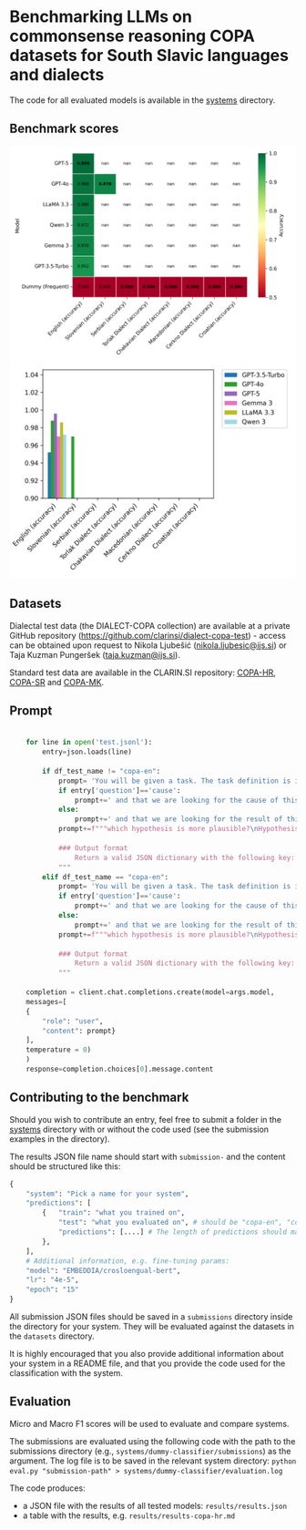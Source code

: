 # Benchmarking LLMs on commonsense reasoning COPA datasets for South Slavic languages and dialects

The code for all evaluated models is available in the [systems](systems) directory.

## Benchmark scores

![](evaluation-for-the-paper/copa-results-heatmap.png)
![](evaluation-for-the-paper/gpt_comparison.png)

## Datasets

Dialectal test data (the DIALECT-COPA collection) are available at a private GitHub repository (https://github.com/clarinsi/dialect-copa-test) - access can be obtained upon request to Nikola Ljubešić (nikola.ljubesic@ijs.si) or Taja Kuzman Pungeršek (taja.kuzman@ijs.si).

Standard test data are available in the CLARIN.SI repository: [COPA-HR](http://hdl.handle.net/11356/1404), [COPA-SR](
http://hdl.handle.net/11356/1708) and [COPA-MK](http://hdl.handle.net/11356/1687).

## Prompt

```python

    for line in open('test.jsonl'):
        entry=json.loads(line)

		if df_test_name != "copa-en":
			prompt= 'You will be given a task. The task definition is in English, but the task itself is in another language. Here is the task!\nGiven the premise "'+entry['premise']+'",'
			if entry['question']=='cause':
				prompt+=' and that we are looking for the cause of this premise,'
			else:
				prompt+=' and that we are looking for the result of this premise, '
			prompt+=f"""which hypothesis is more plausible?\nHypothesis 1: "{entry['choice1']}".\nHypothesis 2: "{entry['choice2']}".
					
			### Output format
				Return a valid JSON dictionary with the following key: 'answer' and a value should be an integer -- either 1 (if hypothesis 1 is more plausible) or 2 (if hypothesis 2 is more plausible).
			"""
		elif df_test_name == "copa-en":
			prompt= 'You will be given a task. The task definition is in English, as is the task itself. Here is the task!\nGiven the premise "'+entry['premise']+'",'
			if entry['question']=='cause':
				prompt+=' and that we are looking for the cause of this premise,'
			else:
				prompt+=' and that we are looking for the result of this premise,'
			prompt+=f"""which hypothesis is more plausible?\nHypothesis 1: "{entry['choice1']}".\nHypothesis 2: "{entry['choice2']}".
					
			### Output format
				Return a valid JSON dictionary with the following key: 'answer' and a value should be an integer -- either 1 (if hypothesis 1 is more plausible) or 2 (if hypothesis 2 is more plausible).
			"""

    completion = client.chat.completions.create(model=args.model,
    messages=[
    {
        "role": "user",
        "content": prompt}
    ],
    temperature = 0)
    )
    response=completion.choices[0].message.content
```

## Contributing to the benchmark

Should you wish to contribute an entry, feel free to submit a folder in the [systems](systems) directory with or without the code used (see the submission examples in the directory).

The results JSON file name should start with `submission-` and the content should be structured like this:

```python
{
	"system": "Pick a name for your system",
	"predictions": [
		{   "train": "what you trained on",
			"test": "what you evaluated on", # should be "copa-en", "copa-sl", "copa-hr-ckm", "copa-hr", "copa-mk", "copa-sl-cer", "copa-sr" or "copa-sr-tor"
			"predictions": [....] # The length of predictions should match the length of test data
		},
	],
	# Additional information, e.g. fine-tuning params:
	"model": "EMBEDDIA/crosloengual-bert",
	"lr": "4e-5",
	"epoch": "15"
}
```

All submission JSON files should be saved in a `submissions` directory inside the directory for your system. They will be evaluated against the datasets in the `datasets` directory.

It is highly encouraged that you also provide additional information about your system in a README file, and that you provide the code used for the classification with the system.

## Evaluation

Micro and Macro F1 scores will be used to evaluate and compare systems.

The submissions are evaluated using the following code with the path to the submissions directory (e.g., ``systems/dummy-classifier/submissions``) as the argument. The log file is to be saved in the relevant system directory:
```python eval.py "submission-path" > systems/dummy-classifier/evaluation.log```

The code produces:
- a JSON file with the results of all tested models: `results/results.json`
- a table with the results, e.g. `results/results-copa-hr.md`


